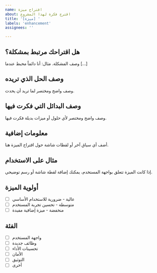 ```yaml
---
name: اقتراح ميزة
about: اقترح فكرة لهذا المشروع
title: '[ميزة] '
labels: 'enhancement'
assignees: ''

---
```


## هل اقتراحك مرتبط بمشكلة؟
وصف المشكلة. مثال: أنا دائماً محبط عندما [...]

## وصف الحل الذي تريده
وصف واضح ومختصر لما تريد أن يحدث.

## وصف البدائل التي فكرت فيها
وصف واضح ومختصر لأي حلول أو ميزات بديلة فكرت فيها.

## معلومات إضافية
أضف أي سياق آخر أو لقطات شاشة حول اقتراح الميزة هنا.

## مثال على الاستخدام
إذا كانت الميزة تتعلق بواجهة المستخدم، يمكنك إضافة لقطة شاشة أو رسم توضيحي.

## أولوية الميزة
- [ ] عالية - ضرورية للاستخدام الأساسي
- [ ] متوسطة - تحسين تجربة المستخدم
- [ ] منخفضة - ميزة إضافية مفيدة

## الفئة
- [ ] واجهة المستخدم
- [ ] وظائف جديدة
- [ ] تحسينات الأداء
- [ ] الأمان
- [ ] التوثيق
- [ ] أخرى 